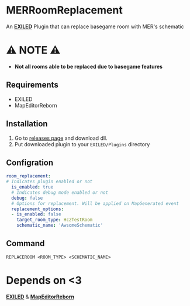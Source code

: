 # MERRoomReplacement
An **[EXILED](https://github.com/Exiled-Team/EXILED)** Plugin that can replace basegame room with MER's schematic 
# ⚠️ NOTE ⚠️
+ **Not all rooms able to be replaced due to basegame features**

## Requirements
+ EXILED
+ MapEditorReborn

## Installation
1. Go to [releases page](https://github.com/FakeMan2332/MERRoomReplacement/releases/latest) and download dll.
2. Put downloaded plugin to your `EXILED/Plugins` directory

## Configration

```yml
room_replacement:
# Indicates plugin enabled or not
  is_enabled: true
  # Indicates debug mode enabled or not
  debug: false
  # Options for replacement. Will be applied on MapGenerated event
  replacement_options:
  - is_enabled: false
    target_room_type: HczTestRoom
    schematic_name: 'AwsomeSchematic'
```

## Command
```
REPLACEROOM <ROOM_TYPE> <SCHEMATIC_NAME>
```

# Depends on <3
**[EXILED](https://github.com/Exiled-Team/EXILED)** & **[MapEditorReborn](https://github.com/Michal78900/MapEditorReborn)**
